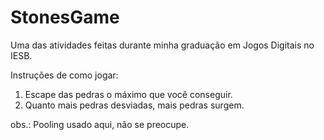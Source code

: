 # StonesGame
Uma das atividades feitas durante minha graduação em Jogos Digitais no IESB.

Instruções de como jogar: 

1. Escape das pedras o máximo que você conseguir.
2. Quanto mais pedras desviadas, mais pedras surgem.

obs.: Pooling usado aqui, não se preocupe.
